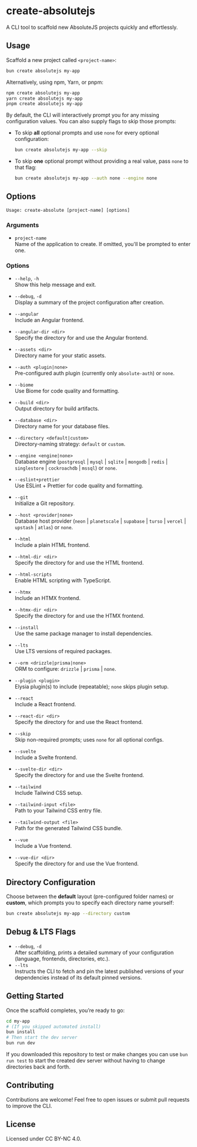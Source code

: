 # create-absolutejs

A CLI tool to scaffold new AbsoluteJS projects quickly and effortlessly.

## Usage

Scaffold a new project called `<project-name>`:

```bash
bun create absolutejs my-app
```

Alternatively, using npm, Yarn, or pnpm:

```bash
npm create absolutejs my-app
yarn create absolutejs my-app
pnpm create absolutejs my-app
```

By default, the CLI will interactively prompt you for any missing configuration values. You can also supply flags to skip those prompts:

- To skip **all** optional prompts and use `none` for every optional configuration:
    ```bash
    bun create absolutejs my-app --skip
    ```
- To skip **one** optional prompt without providing a real value, pass `none` to that flag:
    ```bash
    bun create absolutejs my-app --auth none --engine none
    ```

## Options

```text
Usage: create-absolute [project-name] [options]
```

### Arguments

- `project-name`  
  Name of the application to create. If omitted, you'll be prompted to enter one.

### Options

- `--help`, `-h`  
  Show this help message and exit.

- `--debug`, `-d`  
  Display a summary of the project configuration after creation.

- `--angular`  
  Include an Angular frontend.

- `--angular-dir <dir>`  
  Specify the directory for and use the Angular frontend.

- `--assets <dir>`  
  Directory name for your static assets.

- `--auth <plugin|none>`  
  Pre-configured auth plugin (currently only `absolute-auth`) or `none`.

- `--biome`  
  Use Biome for code quality and formatting.

- `--build <dir>`  
  Output directory for build artifacts.

- `--database <dir>`  
  Directory name for your database files.

- `--directory <default|custom>`  
  Directory-naming strategy: `default` or `custom`.

- `--engine <engine|none>`  
  Database engine (`postgresql` | `mysql` | `sqlite` | `mongodb` | `redis` | `singlestore` | `cockroachdb` | `mssql`) or `none`.

- `--eslint+prettier`  
  Use ESLint + Prettier for code quality and formatting.

- `--git`  
  Initialize a Git repository.

- `--host <provider|none>`  
  Database host provider (`neon` | `planetscale` | `supabase` | `turso` | `vercel` | `upstash` | `atlas`) or `none`.

- `--html`  
  Include a plain HTML frontend.

- `--html-dir <dir>`  
  Specify the directory for and use the HTML frontend.

- `--html-scripts`  
  Enable HTML scripting with TypeScript.

- `--htmx`  
  Include an HTMX frontend.

- `--htmx-dir <dir>`  
  Specify the directory for and use the HTMX frontend.

- `--install`  
  Use the same package manager to install dependencies.

- `--lts`  
  Use LTS versions of required packages.

- `--orm <drizzle|prisma|none>`  
  ORM to configure: `drizzle` | `prisma` | `none`.

- `--plugin <plugin>`  
  Elysia plugin(s) to include (repeatable); `none` skips plugin setup.

- `--react`  
  Include a React frontend.

- `--react-dir <dir>`  
  Specify the directory for and use the React frontend.

- `--skip`  
  Skip non-required prompts; uses `none` for all optional configs.

- `--svelte`  
  Include a Svelte frontend.

- `--svelte-dir <dir>`  
  Specify the directory for and use the Svelte frontend.

- `--tailwind`  
  Include Tailwind CSS setup.

- `--tailwind-input <file>`  
  Path to your Tailwind CSS entry file.

- `--tailwind-output <file>`  
  Path for the generated Tailwind CSS bundle.

- `--vue`  
  Include a Vue frontend.

- `--vue-dir <dir>`  
  Specify the directory for and use the Vue frontend.

## Directory Configuration

Choose between the **default** layout (pre-configured folder names) or **custom**, which prompts you to specify each directory name yourself:

```bash
bun create absolutejs my-app --directory custom
```

## Debug & LTS Flags

- `--debug`, `-d`  
  After scaffolding, prints a detailed summary of your configuration (language, frontends, directories, etc.).
- `--lts`  
  Instructs the CLI to fetch and pin the latest published versions of your dependencies instead of its default pinned versions.

## Getting Started

Once the scaffold completes, you’re ready to go:

```bash
cd my-app
# (If you skipped automated install)
bun install
# Then start the dev server
bun run dev
```

If you downloaded this repository to test or make changes you can use `bun run test` to start the created dev server without having to change directories back and forth.

## Contributing

Contributions are welcome! Feel free to open issues or submit pull requests to improve the CLI.

## License

Licensed under CC BY-NC 4.0.
